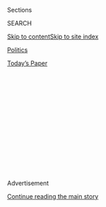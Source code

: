 <div id="app">

<div>

<div>

<div>

<div class="NYTAppHideMasthead css-1q2w90k e1suatyy0">

<div class="section css-ui9rw0 e1suatyy2">

<div class="css-eph4ug er09x8g0">

<div class="css-6n7j50">

</div>

<span class="css-1dv1kvn">Sections</span>

<div class="css-10488qs">

<span class="css-1dv1kvn">SEARCH</span>

</div>

[Skip to content](#site-content)[Skip to site
index](#site-index)

</div>

<div id="masthead-section-label" class="css-1wr3we4 eaxe0e00">

[Politics](https://www.nytimes3xbfgragh.onion/section/politics)

</div>

<div class="css-10698na e1huz5gh0">

</div>

</div>

<div id="masthead-bar-one" class="section hasLinks css-15hmgas e1csuq9d3">

<div class="css-uqyvli e1csuq9d0">

</div>

<div class="css-1uqjmks e1csuq9d1">

</div>

<div class="css-9e9ivx">

[](https://myaccount.nytimes3xbfgragh.onion/auth/login?response_type=cookie&client_id=vi)

</div>

<div class="css-1bvtpon e1csuq9d2">

[Today’s
Paper](https://www.nytimes3xbfgragh.onion/section/todayspaper)

</div>

</div>

</div>

</div>

<div data-aria-hidden="false">

<div id="site-content" data-role="main">

<div>

<div class="css-1aor85t" style="opacity:0.000000001;z-index:-1;visibility:hidden">

<div class="css-1hqnpie">

<div class="css-epjblv">

<span class="css-17xtcya">[Politics](/section/politics)</span><span class="css-x15j1o">|</span><span class="css-fwqvlz">Inauguration
Protesters and Police Clash on Washington’s
Streets</span>

</div>

<div class="css-k008qs">

<div class="css-1iwv8en">

<span class="css-18z7m18"></span>

<div>

</div>

</div>

<span class="css-1n6z4y">https://nyti.ms/2jHq84m</span>

<div class="css-1705lsu">

<div class="css-4xjgmj">

<div class="css-4skfbu" data-role="toolbar" data-aria-label="Social Media Share buttons, Save button, and Comments Panel with current comment count" data-testid="share-tools">

  - 
  - 
  - 
  - 
    
    <div class="css-6n7j50">
    
    </div>

  - 
  - 

</div>

</div>

</div>

</div>

</div>

</div>

<div class="css-13pd83m">

</div>

<div id="top-wrapper" class="css-1sy8kpn">

<div id="top-slug" class="css-l9onyx">

Advertisement

</div>

[Continue reading the main
story](#after-top)

<div class="ad top-wrapper" style="text-align:center;height:100%;display:block;min-height:250px">

<div id="top" class="place-ad" data-position="top" data-size-key="top">

</div>

</div>

<div id="after-top">

</div>

</div>

<div id="sponsor-wrapper" class="css-1hyfx7x">

<div id="sponsor-slug" class="css-19vbshk">

Supported by

</div>

[Continue reading the main
story](#after-sponsor)

<div id="sponsor" class="ad sponsor-wrapper" style="text-align:center;height:100%;display:block">

</div>

<div id="after-sponsor">

</div>

</div>

<div class="css-1vkm6nb ehdk2mb0">

# Inauguration Protesters and Police Clash on Washington’s Streets

</div>

![<span class="css-16f3y1r e13ogyst0">Protesters, rallying in the
streets of Washington, broke windows and destroyed property shortly
before the inauguration of Donald J.
Trump.</span><span class="css-cch8ym"><span class="css-1dv1kvn">Credit</span><span class="css-cnj6d5 e1z0qqy90" itemprop="copyrightHolder"><span class="css-1ly73wi e1tej78p0">Credit...</span><span>Victor
J. Blue for The New York
Times</span></span></span>](https://static01.graylady3jvrrxbe.onion/images/2017/01/21/us/21protests/21protests-videoSixteenByNine3000.jpg)

<div class="css-xt80pu e12qa4dv0">

<div class="css-18e8msd">

<div class="css-vp77d3 epjyd6m0">

<div class="css-1baulvz">

By [<span class="css-1baulvz" itemprop="name">Michael S.
Schmidt</span>](http://www.nytimes3xbfgragh.onion/by/michael-s-schmidt),
[<span class="css-1baulvz" itemprop="name">Nick
Corasaniti</span>](http://www.nytimes3xbfgragh.onion/by/nick-corasaniti)
and [<span class="css-1baulvz last-byline" itemprop="name">Matt
Flegenheimer</span>](http://www.nytimes3xbfgragh.onion/by/matt-flegenheimer)

</div>

</div>

  - Jan. 20,
    2017

  - 
    
    <div class="css-4xjgmj">
    
    <div class="css-d8bdto" data-role="toolbar" data-aria-label="Social Media Share buttons, Save button, and Comments Panel with current comment count" data-testid="share-tools">
    
      - 
      - 
      - 
      - 
        
        <div class="css-6n7j50">
        
        </div>
    
      - 
      - 
    
    </div>
    
    </div>

</div>

</div>

<div class="section meteredContent css-1r7ky0e" name="articleBody" itemprop="articleBody">

<div class="css-1fanzo5 StoryBodyCompanionColumn">

<div class="css-53u6y8">

WASHINGTON — A spate of violence erupted on Friday in the nation’s
capital, as protesters damaged storefronts, threw rocks and bricks at
police officers and lit a limousine on fire.

Phalanxes of police officers used pepper spray, flash grenades and other
nonlethal crowd-control tools to disperse the protesters. By the end of
the day, six police officers had sustained minor injuries and more than
200 people had been arrested.

Many of the protesters were dressed in black, wore face masks and
carried flags associated with anti-fascist groups. They congregated on a
series of streets just blocks from the parade where Donald J. Trump
passed as he made his way to the White House for the first time as
president, their activities creating a distraction as television
networks played live footage of the clashes.

</div>

</div>

<div class="css-79elbk" data-testid="photoviewer-wrapper">

<div class="css-z3e15g" data-testid="photoviewer-wrapper-hidden">

</div>

<div class="css-1a48zt4 ehw59r15" data-testid="photoviewer-children">

![<span class="css-16f3y1r e13ogyst0" data-aria-hidden="true">Police and
protesters clashed on K Street in Washington on Friday after President
Trump was
inaugurated.</span><span class="css-cnj6d5 e1z0qqy90" itemprop="copyrightHolder"><span class="css-1ly73wi e1tej78p0">Credit...</span><span>Victor
J. Blue for The New York
Times</span></span>](https://static01.graylady3jvrrxbe.onion/images/2017/01/21/us/21protests-2/21protests-2-articleInline.jpg?quality=75&auto=webp&disable=upscale)

</div>

</div>

<div class="css-1fanzo5 StoryBodyCompanionColumn">

<div class="css-53u6y8">

The violence was focused not only on the police. Richard B. Spencer, a
leader of the so-called alt-right, a far-right fringe movement that
embraces white nationalism and a range of racist and anti-immigrant
positions, was punched in the face by a protester as Mr. Spencer gave an
interview on the street, according to a video posted on Twitter.

</div>

</div>

<div class="css-1fanzo5 StoryBodyCompanionColumn">

<div class="css-53u6y8">

“We’re not peaceful,” said one of the masked protesters who, like many
others who clashed with the police, ran away after being approached by
reporters.

While the clashes occurred, thousands of peaceful protesters marched
across the country as they voiced anti-Trump slogans. In New York, seven
people were arrested when they blocked the sidewalk outside Trump
Tower.

</div>

</div>

<div class="css-1sngw6j">

[](https://www.nytimes3xbfgragh.onion/interactive/2017/01/17/us/inauguration-protests.html)

<div class="css-1eoytci">

![](https://static01.graylady3jvrrxbe.onion/images/2017/01/17/us/trump-inauguration-protests-1484347704033/trump-inauguration-protests-1484347704033-thumbLarge.png)

</div>

<div class="css-1rha1bf">

## Where Protests Are Happening on Inauguration Day

President-elect Donald J. Trump’s inauguration is expected to draw
thousands of protesters to Washington.

</div>

</div>

<div class="css-1fanzo5 StoryBodyCompanionColumn">

<div class="css-53u6y8">

Protesters in San Francisco formed a blockade across train tracks,
leading to eight arrests, and chained themselves to the downtown offices
of Uber and Wells Fargo. In the central business district of Portland,
Ore., banks, clothing retailers and a jewelry store boarded up windows
and covered walls to limit vandalism. Chants in English and Spanish
broke out in front of the Capitol in Phoenix.

</div>

</div>

<div class="css-1fanzo5 StoryBodyCompanionColumn">

<div class="css-53u6y8">

“This is one of the darkest days in the history of our country,” said
Adelle Wallace, 75, during a rain-soaked march in Los Angeles.

The violence in Washington began about an hour before Mr. Trump was
sworn in at noon. Storefront windows at a Bank of America and a
Starbucks several blocks from the parade route were smashed, leading to
many arrests.

</div>

</div>

![<span class="css-16f3y1r e13ogyst0">The police fired flash grenades at
protesters gathered on the intersection of 12th and K Streets in
downtown
Washington.</span><span class="css-cch8ym"><span class="css-1dv1kvn">Credit</span><span class="css-cnj6d5 e1z0qqy90" itemprop="copyrightHolder"><span class="css-1ly73wi e1tej78p0">Credit...</span><span>Nick
Corasiniti</span></span></span>](https://static01.graylady3jvrrxbe.onion/images/2017/01/21/us/21inauguration-corasiniti/21inauguration-corasiniti-videoSixteenByNineJumbo1600.jpg)

<div class="css-1fanzo5 StoryBodyCompanionColumn">

<div class="css-53u6y8">

Around 2 p.m., as Mr. Trump ate lunch on Capitol Hill with lawmakers and
supporters, the protests expanded and turned violent. Protesters hurled
rocks and bricks at police officers several blocks from the parade
route. Officers with helmets and riot shields tried to disperse the
protesters by using flash grenades and pepper spray.

After being pushed back a block, protesters outside the Washington Post
building lit a fire in the middle of the street, smashed the windows of
a limousine and then lit it on fire. The police, using more flash
grenades, cleared a path for fire trucks as protesters retreated to a
park.

The violence attracted a throng of onlookers, journalists and peaceful
protesters who had marched earlier in the day.

</div>

</div>

<div class="css-1fanzo5 StoryBodyCompanionColumn">

<div class="css-53u6y8">

Reed Arahood, 34, of Massachusetts, who had come to Washington to be
part of the peaceful protests, said she was ambivalent about the
violence.

“I don’t think I have words to accurately describe how I feel about
them,” she said about the protesters. She added that she felt
“solidarity” but also was “absolutely” concerned about the image of
violent protests.

But over all the scene of thousands of protesters gave her hope.

“I feel pretty proud of the number who showed up today,” she said.
“Looking strangers in the eye and knowing that we’re together and
talking with people from all over the country who have come here to
express their concerns about what is going to happen in the next four
years and what is already happening in our country. I feel really good
about that.”

</div>

</div>

![<span class="css-16f3y1r e13ogyst0">Donald J. Trump took the oath of
office, becoming the 45th president of the United States on
Friday.</span><span class="css-cch8ym"><span class="css-1dv1kvn">Credit</span><span class="css-cnj6d5 e1z0qqy90" itemprop="copyrightHolder"><span class="css-1ly73wi e1tej78p0">Credit...</span><span>Doug
Mills/The New York
Times</span></span></span>](https://static01.graylady3jvrrxbe.onion/images/2017/01/21/universal/21inaugurationphotos10/21inaugurationphotos10-videoSixteenByNineJumbo1600.jpg)

<div class="css-1fanzo5 StoryBodyCompanionColumn">

<div class="css-53u6y8">

Along several access points to view the inauguration, the protesters
hoped simply to put themselves in the way, locking arms, forming human
blockades in front of both public and ticketed entrances. The police
directed attendees around the corners of blockades, sometimes in single
file, forcing some ticketed attendees to wait nearly an hour in line to
trickle past the protests.

Content with their success disrupting the flow of attendees, about 150
protesters gathered downtown in McPherson Square, breaking off in groups
to march along I Street. An organizer advised two dozen people on the
day’s aims: to disrupt Mr. Trump’s celebration as much as possible — an
objective, he predicted, that would rankle “mainly police officers and
Trump supporters.”

“Police officers,” a woman in the crowd grumbled, “are Trump
supporters.”

A few attendees drummed on buckets, nodding at the instructions. Some
wondered about divine intervention as the day turned rainy. “It’s the
earth crying about the climate-denial president,” said Elodie Huttner,
52.

</div>

</div>

<div class="css-1fanzo5 StoryBodyCompanionColumn">

<div class="css-53u6y8">

Rallies have been planned all over the country all weekend, cresting
with a women’s march in Washington on Saturday.

Despite the disruptions, some in Washington were able to find moments of
normalcy.

Molly Schwizer, 52, a government employee who had the day off, left the
quiet neighborhood in northwestern Washington where she lives to check
out the chaotic and heavily policed streets of downtown, where
protesters vied with Trump supporters.

“I wanted to see what this was all about,” she said, motioning toward
Saks Off 5th, the discount branch of the New York department store.
“And,” she added, “I had some shopping to do.”

By midafternoon, she had seen enough of the protesters (“they should
clean up,” she said) and the Trump supporters (no comment — she does
have a government job, after all). Also, it was raining — and so it was
time to shop.

</div>

</div>

<div class="css-cfo9c3">

</div>

</div>

<div>

</div>

<div>

</div>

<div>

</div>

<div>

<div id="bottom-wrapper" class="css-1ede5it">

<div id="bottom-slug" class="css-l9onyx">

Advertisement

</div>

[Continue reading the main
story](#after-bottom)

<div id="bottom" class="ad bottom-wrapper" style="text-align:center;height:100%;display:block;min-height:90px">

</div>

<div id="after-bottom">

</div>

</div>

</div>

</div>

</div>

## Site Index

<div>

</div>

## Site Information Navigation

  - [© <span>2020</span> <span>The New York Times
    Company</span>](https://help.nytimes3xbfgragh.onion/hc/en-us/articles/115014792127-Copyright-notice)

<!-- end list -->

  - [NYTCo](https://www.nytco.com/)
  - [Contact
    Us](https://help.nytimes3xbfgragh.onion/hc/en-us/articles/115015385887-Contact-Us)
  - [Work with us](https://www.nytco.com/careers/)
  - [Advertise](https://nytmediakit.com/)
  - [T Brand Studio](http://www.tbrandstudio.com/)
  - [Your Ad
    Choices](https://www.nytimes3xbfgragh.onion/privacy/cookie-policy#how-do-i-manage-trackers)
  - [Privacy](https://www.nytimes3xbfgragh.onion/privacy)
  - [Terms of
    Service](https://help.nytimes3xbfgragh.onion/hc/en-us/articles/115014893428-Terms-of-service)
  - [Terms of
    Sale](https://help.nytimes3xbfgragh.onion/hc/en-us/articles/115014893968-Terms-of-sale)
  - [Site
    Map](https://spiderbites.nytimes3xbfgragh.onion)
  - [Help](https://help.nytimes3xbfgragh.onion/hc/en-us)
  - [Subscriptions](https://www.nytimes3xbfgragh.onion/subscription?campaignId=37WXW)

</div>

</div>

</div>

</div>
